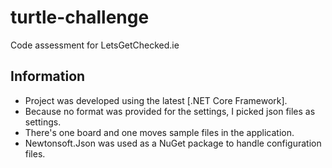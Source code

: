 # turtle-challenge
Code assessment for LetsGetChecked.ie

## Information

- Project was developed using the latest [.NET Core Framework].
- Because no format was provided for the settings, I picked json files as settings.
- There's one board and one moves sample files in the application.
- Newtonsoft.Json was used as a NuGet package to handle configuration files.

